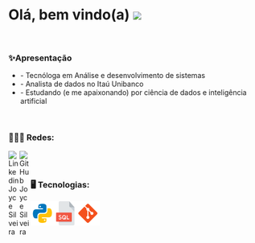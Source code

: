 # Olá, bem vindo(a) <img src="https://raw.githubusercontent.com/syedareehaquasar/syedareehaquasar/master/gifs/Hi.gif" width="30px"/>
</br>

<h3> ✨Apresentação </h3>
<ul>
  <li>- Tecnóloga em Análise e desenvolvimento de sistemas</li>
  <li>- Analista de dados no Itaú Unibanco</li>
  <li>- Estudando (e me apaixonando) por ciência de dados e inteligência artificial</li>
</ul>
</br>

<h3>🙋🏼‍♀️ Redes: </h3>
<a href="https://www.linkedin.com/in/joyce-silveira-dos-santos/">
  <img align="left" alt="Linkedin Joyce Silveira" width="22px" src="https://cdn.jsdelivr.net/npm/simple-icons@v3/icons/linkedin.svg" />
</a>
<a href="https://github.com/JoyceSilveira">
  <img align="left" alt="GitHub Joyce Silveira" width="22px" src="https://cdn.jsdelivr.net/npm/simple-icons@v3/icons/github.svg" />
</a>
</br>
</br>

<h3>🖥️ Tecnologias: </h3>
<p>
  <div style="display:flex; aling-items:center;">
      <img src="https://github.com/JoyceSilveira/JoyceSilveira/blob/master/Icones/python.png" />
      <img width="42px" src="https://github.com/JoyceSilveira/JoyceSilveira/blob/master/Icones/sql_icon.png" />
      <img src="https://github.com/JoyceSilveira/JoyceSilveira/blob/master/Icones/gitbash.png" />
  </div>
</p>
